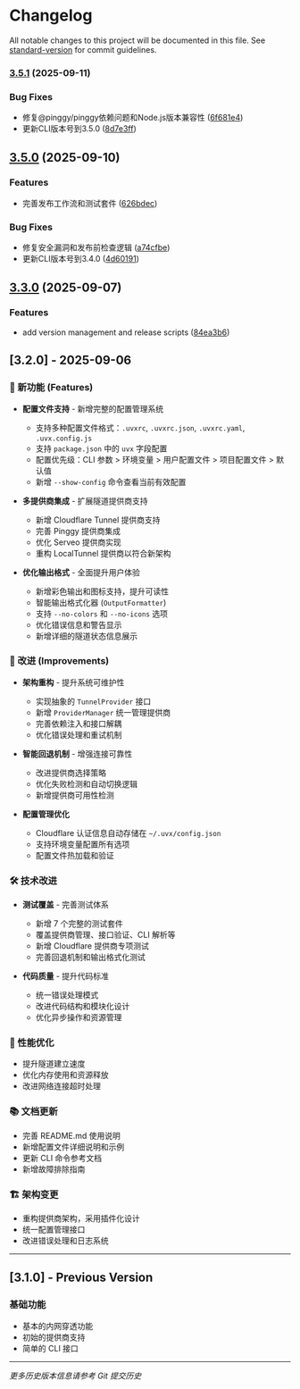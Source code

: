 # Changelog

All notable changes to this project will be documented in this file. See [standard-version](https://github.com/conventional-changelog/standard-version) for commit guidelines.

### [3.5.1](https://github.com/yxhpy/proxy-local/compare/v3.5.0...v3.5.1) (2025-09-11)


### Bug Fixes

* 修复@pinggy/pinggy依赖问题和Node.js版本兼容性 ([6f681e4](https://github.com/yxhpy/proxy-local/commit/6f681e40f155423b2c64902404d6408e42f0f8ca))
* 更新CLI版本号到3.5.0 ([8d7e3ff](https://github.com/yxhpy/proxy-local/commit/8d7e3ffc9eb5e88faf775530b5893ab2af84bf62))

## [3.5.0](https://github.com/yxhpy/proxy-local/compare/v3.4.0...v3.5.0) (2025-09-10)


### Features

* 完善发布工作流和测试套件 ([626bdec](https://github.com/yxhpy/proxy-local/commit/626bdec36038ab4a225f348571004a5f0d3ad849))


### Bug Fixes

* 修复安全漏洞和发布前检查逻辑 ([a74cfbe](https://github.com/yxhpy/proxy-local/commit/a74cfbe2a737b755a3bb32fe6e7ac861a55542c2))
* 更新CLI版本号到3.4.0 ([4d60191](https://github.com/yxhpy/proxy-local/commit/4d6019108682ec349a46971d09d39a5d641b9406))

## [3.3.0](https://github.com/yxhpy/proxy-local/compare/v3.2.1...v3.3.0) (2025-09-07)


### Features

* add version management and release scripts ([84ea3b6](https://github.com/yxhpy/proxy-local/commit/84ea3b6b1fc36ae5ba38fcad26aee11ee8112921))

## [3.2.0] - 2025-09-06

### 🎉 新功能 (Features)

- **配置文件支持** - 新增完整的配置管理系统
  - 支持多种配置文件格式：`.uvxrc`, `.uvxrc.json`, `.uvxrc.yaml`, `.uvx.config.js`
  - 支持 `package.json` 中的 `uvx` 字段配置
  - 配置优先级：CLI 参数 > 环境变量 > 用户配置文件 > 项目配置文件 > 默认值
  - 新增 `--show-config` 命令查看当前有效配置

- **多提供商集成** - 扩展隧道提供商支持
  - 新增 Cloudflare Tunnel 提供商支持
  - 完善 Pinggy 提供商集成
  - 优化 Serveo 提供商实现
  - 重构 LocalTunnel 提供商以符合新架构

- **优化输出格式** - 全面提升用户体验
  - 新增彩色输出和图标支持，提升可读性
  - 智能输出格式化器 (`OutputFormatter`)
  - 支持 `--no-colors` 和 `--no-icons` 选项
  - 优化错误信息和警告显示
  - 新增详细的隧道状态信息展示

### 🔧 改进 (Improvements)

- **架构重构** - 提升系统可维护性
  - 实现抽象的 `TunnelProvider` 接口
  - 新增 `ProviderManager` 统一管理提供商
  - 完善依赖注入和接口解耦
  - 优化错误处理和重试机制

- **智能回退机制** - 增强连接可靠性
  - 改进提供商选择策略
  - 优化失败检测和自动切换逻辑
  - 新增提供商可用性检测

- **配置管理优化**
  - Cloudflare 认证信息自动存储在 `~/.uvx/config.json`
  - 支持环境变量配置所有选项
  - 配置文件热加载和验证

### 🛠️ 技术改进

- **测试覆盖** - 完善测试体系
  - 新增 7 个完整的测试套件
  - 覆盖提供商管理、接口验证、CLI 解析等
  - 新增 Cloudflare 提供商专项测试
  - 完善回退机制和输出格式化测试

- **代码质量** - 提升代码标准
  - 统一错误处理模式
  - 改进代码结构和模块化设计
  - 优化异步操作和资源管理

### 🚀 性能优化

- 提升隧道建立速度
- 优化内存使用和资源释放
- 改进网络连接超时处理

### 📚 文档更新

- 完善 README.md 使用说明
- 新增配置文件详细说明和示例
- 更新 CLI 命令参考文档
- 新增故障排除指南

### 🏗️ 架构变更

- 重构提供商架构，采用插件化设计
- 统一配置管理接口
- 改进错误处理和日志系统

---

## [3.1.0] - Previous Version

### 基础功能
- 基本的内网穿透功能
- 初始的提供商支持
- 简单的 CLI 接口

---

*更多历史版本信息请参考 Git 提交历史*